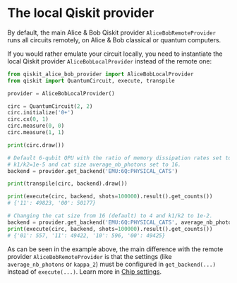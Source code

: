 # The local Qiskit provider

By default, the main Alice & Bob Qiskit provider `AliceBobRemoteProvider` runs all circuits remotely, on Alice & Bob classical or quantum computers.

If you would rather emulate your circuit locally, you need to instantiate the local Qiskit provider `AliceBobLocalProvider` instead of the remote one:

```python
from qiskit_alice_bob_provider import AliceBobLocalProvider
from qiskit import QuantumCircuit, execute, transpile

provider = AliceBobLocalProvider()

circ = QuantumCircuit(2, 2)
circ.initialize('0+')
circ.cx(0, 1)
circ.measure(0, 0)
circ.measure(1, 1)

print(circ.draw())

# Default 6-qubit QPU with the ratio of memory dissipation rates set to
# k1/k2=1e-5 and cat size average_nb_photons set to 16.
backend = provider.get_backend('EMU:6Q:PHYSICAL_CATS')

print(transpile(circ, backend).draw())

print(execute(circ, backend, shots=100000).result().get_counts())
# {'11': 49823, '00': 50177}

# Changing the cat size from 16 (default) to 4 and k1/k2 to 1e-2.
backend = provider.get_backend('EMU:6Q:PHYSICAL_CATS', average_nb_photons=4, kappa_2=1e4)
print(execute(circ, backend, shots=100000).result().get_counts())
# {'01': 557, '11': 49422, '10': 596, '00': 49425}
```

As can be seen in the example above, the main difference with the remote provider `AliceBobRemoteProvider` is that the settings (like `average_nb_photons` or `kappa_2`) must be configured in `get_backend(...)` instead of `execute(...)`. Learn more in [Chip settings](../reference/supported_instructions.md).